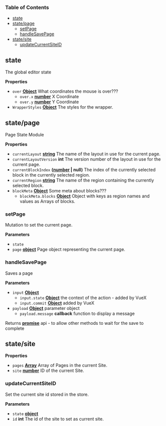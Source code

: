 <!-- Generated by documentation.js. Update this documentation by updating the source code. -->

### Table of Contents

-   [state](#state)
-   [state/page](#statepage)
    -   [setPage](#setpage)
    -   [handleSavePage](#handlesavepage)
-   [state/site](#statesite)
    -   [updateCurrentSiteID](#updatecurrentsiteid)

## state

The global editor state

**Properties**

-   `over` **[Object](https://developer.mozilla.org/en-US/docs/Web/JavaScript/Reference/Global_Objects/Object)** What coordinates the mouse is over???
    -   `over.x` **[number](https://developer.mozilla.org/en-US/docs/Web/JavaScript/Reference/Global_Objects/Number)** X Coordinate
    -   `over.y` **[number](https://developer.mozilla.org/en-US/docs/Web/JavaScript/Reference/Global_Objects/Number)** Y Coordinate
-   `WrapperStyles` **[Object](https://developer.mozilla.org/en-US/docs/Web/JavaScript/Reference/Global_Objects/Object)** The styles for the wrapper.

## state/page

Page State Module

**Properties**

-   `currentLayout` **[string](https://developer.mozilla.org/en-US/docs/Web/JavaScript/Reference/Global_Objects/String)** The name of the layout in use for the current page.
-   `currentLayoutVersion` **int** The version number of the layout in use for the current page.
-   `currentBlockIndex` **([number](https://developer.mozilla.org/en-US/docs/Web/JavaScript/Reference/Global_Objects/Number) | null)** The index of the currently selected block in the currently selected region.
-   `currentRegion` **[string](https://developer.mozilla.org/en-US/docs/Web/JavaScript/Reference/Global_Objects/String)** The name of the region containing the currently selected block.
-   `blockMeta` **[Object](https://developer.mozilla.org/en-US/docs/Web/JavaScript/Reference/Global_Objects/Object)** Some meta about blocks???
    -   `blockMeta.blocks` **[Object](https://developer.mozilla.org/en-US/docs/Web/JavaScript/Reference/Global_Objects/Object)** Object with keys as region names and values as Arrays of blocks.

### setPage

Mutation to set the current page.

**Parameters**

-   `state`  
-   `page` **[object](https://developer.mozilla.org/en-US/docs/Web/JavaScript/Reference/Global_Objects/Object)** Page object representing the current page.

### handleSavePage

Saves a page

**Parameters**

-   `input` **[Object](https://developer.mozilla.org/en-US/docs/Web/JavaScript/Reference/Global_Objects/Object)** 
    -   `input.state` **[Object](https://developer.mozilla.org/en-US/docs/Web/JavaScript/Reference/Global_Objects/Object)** the context of the action - added by VueX
    -   `input.commit` **[Object](https://developer.mozilla.org/en-US/docs/Web/JavaScript/Reference/Global_Objects/Object)** added by VueX
-   `payload` **[Object](https://developer.mozilla.org/en-US/docs/Web/JavaScript/Reference/Global_Objects/Object)** parameter object
    -   `payload.message` **callback** function to display a message

Returns **[promise](https://developer.mozilla.org/en-US/docs/Web/JavaScript/Reference/Global_Objects/Promise)** api - to allow other methods to wait for the save 
to complete

## state/site

**Properties**

-   `pages` **[Array](https://developer.mozilla.org/en-US/docs/Web/JavaScript/Reference/Global_Objects/Array)** Array of Pages in the current Site.
-   `site` **[number](https://developer.mozilla.org/en-US/docs/Web/JavaScript/Reference/Global_Objects/Number)** ID of the current Site.

### updateCurrentSiteID

Set the current site id stored in the store.

**Parameters**

-   `state` **[object](https://developer.mozilla.org/en-US/docs/Web/JavaScript/Reference/Global_Objects/Object)** 
-   `id` **int** The id of the site to set as current site.
